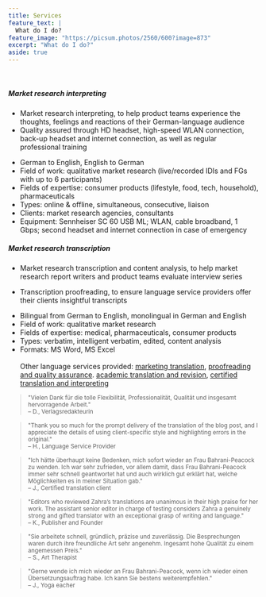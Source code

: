 ```yaml
---
title: Services
feature_text: |
  What do I do?
feature_image: "https://picsum.photos/2560/600?image=873"
excerpt: "What do I do?"
aside: true
---
```


<br>
<h5><a id="market_research_interpreting">Market research interpreting</a></h5>

* Market research interpreting, to help product teams experience the thoughts, feelings and reactions of their German-language audience
* Quality assured through HD headset, high-speed WLAN connection, back-up headset and internet connection, as well as regular professional training

- German to English, English to German
- Field of work: qualitative market research (live/recorded IDIs and FGs with up to 6 participants)
- Fields of expertise: consumer products (lifestyle, food, tech, household), pharmaceuticals
- Types: online & offline, simultaneous, consecutive, liaison
- Clients: market research agencies, consultants
- Equipment: Sennheiser SC 60 USB ML; WLAN, cable broadband, 1 Gbps; second headset and internet connection in case of emergency

<h5><a display=none id="market_research_transcription">Market research transcription</a></h5>

* Market research transcription and content analysis, to help market research report writers and product teams evaluate interview series

* Transcription proofreading, to ensure language service providers offer their clients insightful transcripts

- Bilingual from German to English, monolingual in German and English
- Field of work: qualitative market research
- Fields of expertise: medical, pharmaceuticals, consumer products
- Types: verbatim, intelligent verbatim, edited, content analysis
- Formats: MS Word, MS Excel
<br><br>
Other language services provided: [marketing translation](https://www.linkedin.com/in/z-bahrani-peacock/ "marketing translation"), [proofreading and quality assurance](https://www.linkedin.com/in/z-bahrani-peacock/ "proofreading and quality assurance"). [academic translation and revision](https://www.linkedin.com/in/z-bahrani-peacock/ "academic translation and revision"), [certified translation and interpreting](https://www.linkedin.com/in/z-bahrani-peacock/ "certified translation and interpreting")

><small>"Vielen Dank für die tolle Flexibilität, Professionalität, Qualität und insgesamt hervorragende Arbeit."<br>
– D., Verlagsredakteurin</small>

><small>"Thank you so much for the prompt delivery of the translation of the blog post, and I appreciate the details of using client-specific style and highlighting errors in the original."<br>
– H., Language Service Provider</small>

><small>"Ich hätte überhaupt keine Bedenken, mich sofort wieder an Frau Bahrani-Peacock zu wenden. Ich war sehr zufrieden, vor allem damit, dass Frau Bahrani-Peacock immer sehr schnell geantwortet hat und auch wirklich gut erklärt hat, welche Möglichkeiten es in meiner Situation gab."<br>
– J., Certified translation client</small>

><small>"Editors who reviewed Zahra’s translations are unanimous in their high praise for her work. The assistant senior editor in charge of testing considers Zahra a genuinely strong and gifted translator with an exceptional grasp of writing and language."<br>
– K., Publisher and Founder</small>

><small>"Sie arbeitete schnell, gründlich, präzise und zuverlässig. Die Besprechungen waren durch ihre freundliche Art sehr angenehm. Ingesamt hohe Qualität zu einem angemessen Preis."<br>
– S., Art Therapist</small>

><small>"Gerne wende ich mich wieder an Frau Bahrani-Peacock, wenn ich wieder einen Übersetzungsauftrag habe. Ich kann Sie bestens weiterempfehlen."<br>
– J., Yoga eacher</small>

